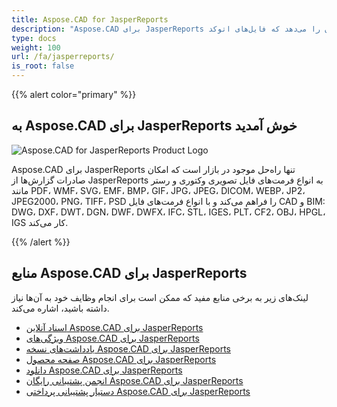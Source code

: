 ```yaml
---
title: Aspose.CAD for JasperReports
description: "Aspose.CAD برای JasperReports به توسعه‌دهندگان این امکان را می‌دهد که فایل‌های اتوکد DWG، DXF، DWT و دیگر فرمت‌های فایل CAD و BIM، مانند: DGN، DWF، DWFX، IFC، STL، IGES، PLT، CF2، OBJ، HPGL، IGS را باز کنند، بخوانند و پردازش کنند."
type: docs
weight: 100
url: /fa/jasperreports/
is_root: false
---
```


{{% alert color="primary" %}}

## **به Aspose.CAD برای JasperReports خوش آمدید**

![Aspose.CAD for JasperReports Product Logo](/cad/_assets/home_3.png)

Aspose.CAD برای JasperReports تنها راه‌حل موجود در بازار است که امکان صادرات گزارش‌ها از JasperReports به انواع فرمت‌های فایل تصویری وکتوری و رستر مانند PDF، WMF، SVG، EMF، BMP، GIF، JPG، JPEG، DICOM، WEBP، JP2، JPEG2000، PNG، TIFF، PSD را فراهم می‌کند و با انواع فرمت‌های فایل CAD و BIM: DWG، DXF، DWT، DGN، DWF، DWFX، IFC، STL، IGES، PLT، CF2، OBJ، HPGL، IGS کار می‌کند.

{{% /alert %}}

## **منابع Aspose.CAD برای JasperReports**

لینک‌های زیر به برخی منابع مفید که ممکن است برای انجام وظایف خود به آن‌ها نیاز داشته باشید، اشاره می‌کند.

- [اسناد آنلاین Aspose.CAD برای JasperReports](/fa/cad/jasperreports/)
- [ویژگی‌های Aspose.CAD برای JasperReports](/fa/cad/jasperreports/features-overview/)
- [یادداشت‌های نسخه Aspose.CAD برای JasperReports](https://releases.aspose.com/cad/jasperreports/release-notes/)
- [صفحه محصول Aspose.CAD برای JasperReports](https://products.aspose.com/cad/jasperreports/)
- [دانلود Aspose.CAD برای JasperReports](https://downloads.aspose.com/cad/jasperreports)
- [انجمن پشتیبانی رایگان Aspose.CAD برای JasperReports](https://forum.aspose.com/c/cad/19)
- [دستیار پشتیبانی پرداختی Aspose.CAD برای JasperReports](https://helpdesk.aspose.com/)
